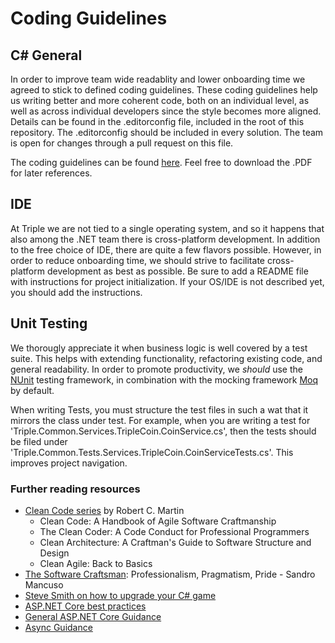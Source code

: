 # Coding Guidelines

## C# General

In order to improve team wide readablity and lower onboarding time we agreed to stick to defined coding guidelines. These coding guidelines help us writing better and more coherent code, both on an individual level, as well as across individual developers since the style becomes more aligned.
Details can be found in the .editorconfig file, included in the root of this repository. The .editorconfig should be included in every solution. The team is open for changes through a pull request on this file.

The coding guidelines can be found [here](https://csharpcodingguidelines.com/).
Feel free to download the .PDF for later references.

## IDE

At Triple we are not tied to a single operating system, and so it happens that also among the .NET team there is cross-platform development. In addition to the free choice of IDE, there are quite a few flavors possible. However, in order to reduce onboarding time, we should strive to facilitate cross-platform development as best as possible. Be sure to add a README file with instructions for project initialization. If your OS/IDE is not described yet, you should add the instructions.

## Unit Testing

We thorougly appreciate it when business logic is well covered by a test suite. This helps with extending functionality, refactoring existing code, and general readability.
In order to promote productivity, we *should* use the [NUnit](https://nunit.org/) testing framework, in combination with the mocking framework [Moq](https://github.com/Moq) by default.

When writing Tests, you must structure the test files in such a wat that it mirrors the class under test. For example, when you are writing a test for 'Triple.Common.Services.TripleCoin.CoinService.cs', then the tests should be filed under 'Triple.Common.Tests.Services.TripleCoin.CoinServiceTests.cs'. This improves project navigation.

### Further reading resources

* [Clean Code series](https://www.pearson.com/us/higher-education/series/Robert-C-Martin-Series/348084.html) by Robert C. Martin
  * Clean Code: A Handbook of Agile Software Craftmanship
  * The Clean Coder: A Code Conduct for Professional Programmers
  * Clean Architecture: A Craftman's Guide to Software Structure and Design
  * Clean Agile: Back to Basics
* [The Software Craftsman](https://www.pearson.com/us/higher-education/program/Mancuso-Software-Craftsman-The-Professionalism-Pragmatism-Pride/PGM96980.html): Professionalism, Pragmatism, Pride - Sandro Mancuso
* [Steve Smith on how to upgrade your C# game](https://ardalis.com/how-to-become-master-writing-c-code/)
* [ASP.NET Core best practices](https://github.com/davidfowl/AspNetCoreDiagnosticScenarios)
* [General ASP.NET Core Guidance](https://github.com/davidfowl/AspNetCoreDiagnosticScenarios/blob/master/AspNetCoreGuidance.md)
* [Async Guidance](https://github.com/davidfowl/AspNetCoreDiagnosticScenarios/blob/master/AsyncGuidance.md)
